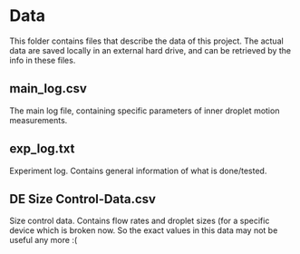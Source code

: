 # Data
This folder contains files that describe the data of this project.
The actual data are saved locally in an external hard drive, and can be retrieved by the info in these files. 
## main_log.csv
The main log file, containing specific parameters of inner droplet motion measurements.

## exp_log.txt
Experiment log. Contains general information of what is done/tested.

## DE Size Control-Data.csv
Size control data. Contains flow rates and droplet sizes (for a specific device which is broken now. So the exact values in this data may not be useful any more :(

